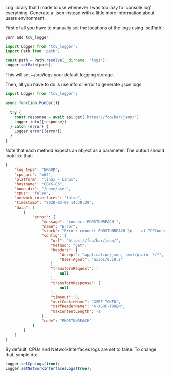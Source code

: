 Log library that I made to use whenever I was too lazy to 'console.log' everything.
Generate a .json instead with a little more information about users environment.

First of all you have to manually set the locations of the logs using 'setPath':

```bash
yarn add tcv_logger
```

```js
import Logger from 'tcv_logger';
import Path from 'path';

const path = Path.resolve(__dirname, 'logs');
Logger.setPath(path);
```
This will set ~/src/logs your default logging storage.

Then, all you have to do is use info or error to generate .json logs

```js
import Logger from 'tcv_logger';

async function Foobar(){
  
  try {
    const response = await api.get('https://foo/bar/json/')
    Logger.info({response})
  } catch (error) {
    Logger.error({error})
  }
}
```

Note that each method expects an object as a parameter. The output should look like that:

```json
{
	"log_type": "ERROR",
	"cpu_arc": "x64",
	"platform": "linux - Linux",
	"hostname": "CBYK-83",
	"home_dir": "/home/user",
	"cpus": "false",
	"network_interfaces": "false",
	"timestamp": "2020-03-09 14:39:29",
	"data": [
		{
			"error": {
				"message": "connect EHOSTUNREACH ",
				"name": "Error",
				"stack": "Error: connect EHOSTUNREACH \n    at TCPConnectWrap.afterConnect [as oncomplete] (net.js:1137:16)",
				"config": {
					"url": "https://foo/bar/json/",
					"method": "get",
					"headers": {
						"Accept": "application/json, text/plain, */*",
						"User-Agent": "axios/0.19.2"
					},
					"transformRequest": [
						null
					],
					"transformResponse": [
						null
					],
					"timeout": 0,
					"xsrfCookieName": "XSRF-TOKEN",
					"xsrfHeaderName": "X-XSRF-TOKEN",
					"maxContentLength": -1
				},
				"code": "EHOSTUNREACH"
			}
		}
	]
}
```

By default, CPUs and NetworkInterfaces logs are set to false.
To change that, simple do:

```js
Logger.setCpuLogs(true);
Logger.setNetworkInterfacesLogs(true);
```